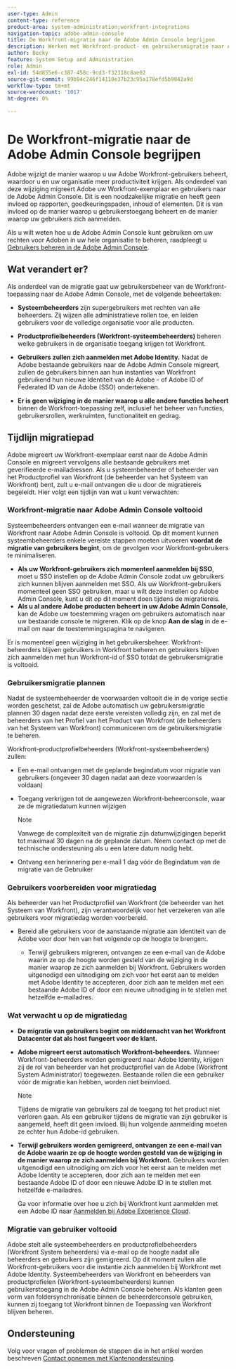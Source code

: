 ```yaml
---
user-type: Admin
content-type: reference
product-area: system-administration;workfront-integrations
navigation-topic: adobe-admin-console
title: De Workfront-migratie naar de Adobe Admin Console begrijpen
description: Werken met Workfront-product- en gebruikersmigratie naar Adobe Admin Console
author: Becky
feature: System Setup and Administration
role: Admin
exl-id: 54d855e6-c387-458c-9cd3-f32318c8ae02
source-git-commit: 99b94c246f14110e37b23c95a178efd5b9042a9d
workflow-type: tm+mt
source-wordcount: '1017'
ht-degree: 0%

---
```


# De Workfront-migratie naar de Adobe Admin Console begrijpen

Adobe wijzigt de manier waarop u uw Adobe Workfront-gebruikers beheert, waardoor u en uw organisatie meer productiviteit krijgen. Als onderdeel van deze wijziging migreert Adobe uw Workfront-exemplaar en gebruikers naar de Adobe Admin Console. Dit is een noodzakelijke migratie en heeft geen invloed op rapporten, goedkeuringspaden, inhoud of elementen. Dit is van invloed op de manier waarop u gebruikerstoegang beheert en de manier waarop uw gebruikers zich aanmelden.

Als u wilt weten hoe u de Adobe Admin Console kunt gebruiken om uw rechten voor Adoben in uw hele organisatie te beheren, raadpleegt u [Gebruikers beheren in de Adobe Admin Console](/help/quicksilver/administration-and-setup/add-users/create-and-manage-users/admin-console.md).

## Wat verandert er?

Als onderdeel van de migratie gaat uw gebruikersbeheer van de Workfront-toepassing naar de Adobe Admin Console, met de volgende beheertaken:

* **Systeembeheerders** zijn supergebruikers met rechten van alle beheerders. Zij wijzen alle administratieve rollen toe, en leiden gebruikers voor de volledige organisatie voor alle producten.

* **Productprofielbeheerders (Workfront-systeembeheerders)** beheren welke gebruikers in de organisatie toegang krijgen tot Workfront.

* **Gebruikers zullen zich aanmelden met Adobe Identity.** Nadat de Adobe bestaande gebruikers naar de Adobe Admin Console migreert, zullen de gebruikers binnen aan hun instanties van Workfront gebruikend hun nieuwe Identiteit van de Adobe - of Adobe ID of Federated ID van de Adobe (SSO) ondertekenen.

* **Er is geen wijziging in de manier waarop u alle andere functies beheert** binnen de Workfront-toepassing zelf, inclusief het beheer van functies, gebruikersrollen, werkruimten, functionaliteit en gedrag.

## Tijdlijn migratiepad

Adobe migreert uw Workfront-exemplaar eerst naar de Adobe Admin Console en migreert vervolgens alle bestaande gebruikers met geverifieerde e-mailadressen. Als u systeembeheerder of beheerder van het Productprofiel van Workfront (de beheerder van het Systeem van Workfront) bent, zult u e-mail ontvangen die u door de migratiereis begeleidt. Hier volgt een tijdlijn van wat u kunt verwachten:

### Workfront-migratie naar Adobe Admin Console voltooid

Systeembeheerders ontvangen een e-mail wanneer de migratie van Workfront naar Adobe Admin Console is voltooid. Op dit moment kunnen systeembeheerders enkele vereiste stappen moeten uitvoeren **voordat de migratie van gebruikers begint**, om de gevolgen voor Workfront-gebruikers te minimaliseren.

* **Als uw Workfront-gebruikers zich momenteel aanmelden bij SSO**, moet u SSO instellen op de Adobe Admin Console zodat uw gebruikers zich kunnen blijven aanmelden met SSO. Als uw Workfront-gebruikers momenteel geen SSO gebruiken, maar u wilt deze instellen op Adobe Admin Console, kunt u dit op dit moment doen tijdens de migratiereis.
* **Als u al andere Adobe producten beheert in uw Adobe Admin Console**, kan de Adobe uw toestemming vragen om gebruikers automatisch naar uw bestaande console te migreren. Klik op de knop **Aan de slag** in de e-mail om naar de toestemmingspagina te navigeren.

Er is momenteel geen wijziging in het gebruikersbeheer. Workfront-beheerders blijven gebruikers in Workfront beheren en gebruikers blijven zich aanmelden met hun Workfront-id of SSO totdat de gebruikersmigratie is voltooid.

### Gebruikersmigratie plannen

Nadat de systeembeheerder de voorwaarden voltooit die in de vorige sectie worden geschetst, zal de Adobe automatisch uw gebruikersmigratie plannen 30 dagen nadat deze eerste vereisten volledig zijn, en zal met de beheerders van het Profiel van het Product van Workfront (de beheerders van het Systeem van Workfront) communiceren om de gebruikersmigratie te beheren.

Workfront-productprofielbeheerders (Workfront-systeembeheerders) zullen:

* Een e-mail ontvangen met de geplande begindatum voor migratie van gebruikers (ongeveer 30 dagen nadat aan deze voorwaarden is voldaan)
* Toegang verkrijgen tot de aangewezen Workfront-beheerconsole, waar ze de migratiedatum kunnen wijzigen

  >[!NOTE]
  >
  >Vanwege de complexiteit van de migratie zijn datumwijzigingen beperkt tot maximaal 30 dagen na de geplande datum. Neem contact op met de technische ondersteuning als u een latere datum nodig hebt.

* Ontvang een herinnering per e-mail 1 dag vóór de Begindatum van de migratie van de Gebruiker

### Gebruikers voorbereiden voor migratiedag

Als beheerder van het Productprofiel van Workfront (de beheerder van het Systeem van Workfront), zijn verantwoordelijk voor het verzekeren van alle gebruikers voor migratiedag worden voorbereid.

* Bereid alle gebruikers voor de aanstaande migratie aan Identiteit van de Adobe voor door hen van het volgende op de hoogte te brengen:.

   * Terwijl gebruikers migreren, ontvangen ze een e-mail van de Adobe waarin ze op de hoogte worden gesteld van de wijziging in de manier waarop ze zich aanmelden bij Workfront. Gebruikers worden uitgenodigd een uitnodiging om zich voor het eerst aan te melden met Adobe Identity te accepteren, door zich aan te melden met een bestaande Adobe ID of door een nieuwe uitnodiging in te stellen met hetzelfde e-mailadres.

### Wat verwacht u op de migratiedag

* **De migratie van gebruikers begint om middernacht van het Workfront Datacenter dat als host fungeert voor de klant.**

* **Adobe migreert eerst automatisch Workfront-beheerders.** Wanneer Workfront-beheerders worden gemigreerd naar Adobe Identity, krijgen zij de rol van beheerder van het productprofiel van de Adobe (Workfront System Administrator) toegewezen. Bestaande rollen die een gebruiker vóór de migratie kan hebben, worden niet beïnvloed.

  >[!NOTE]
  >
  >Tijdens de migratie van gebruikers zal de toegang tot het product niet verloren gaan. Als een gebruiker tijdens de migratie van zijn gebruiker is aangemeld, heeft dit geen invloed. Bij hun volgende aanmelding moeten ze echter hun Adobe-id gebruiken.



* **Terwijl gebruikers worden gemigreerd, ontvangen ze een e-mail van de Adobe waarin ze op de hoogte worden gesteld van de wijziging in de manier waarop ze zich aanmelden bij Workfront.** Gebruikers worden uitgenodigd een uitnodiging om zich voor het eerst aan te melden met Adobe Identity te accepteren, door zich aan te melden met een bestaande Adobe ID of door een nieuwe Adobe ID in te stellen met hetzelfde e-mailadres.

  Ga voor informatie over hoe u zich bij Workfront kunt aanmelden met een Adobe ID naar [Aanmelden bij Adobe Experience Cloud](/help/quicksilver/workfront-basics/navigate-workfront/workfront-navigation/adobe-unified-experience.md#log-in-to-adobe-experience-cloud).

### Migratie van gebruiker voltooid

Adobe stelt alle systeembeheerders en productprofielbeheerders (Workfront System beheerders) via e-mail op de hoogte nadat alle beheerders en gebruikers zijn gemigreerd. Op dit moment zullen alle Workfront-gebruikers voor die instantie zich aanmelden bij Workfront met Adobe Identity. Systeembeheerders van Workfront en beheerders van productprofielen (Workfront-systeembeheerders) kunnen gebruikerstoegang in de Adobe Admin Console beheren. Als klanten geen vorm van foldersynchronisatie binnen de beheerderconsole gebruiken, kunnen zij toegang tot Workfront binnen de Toepassing van Workfront blijven beheren.

## Ondersteuning

Volg voor vragen of problemen de stappen die in het artikel worden beschreven [Contact opnemen met Klantenondersteuning](/help/quicksilver/workfront-basics/tips-tricks-and-troubleshooting/contact-customer-support.md).




